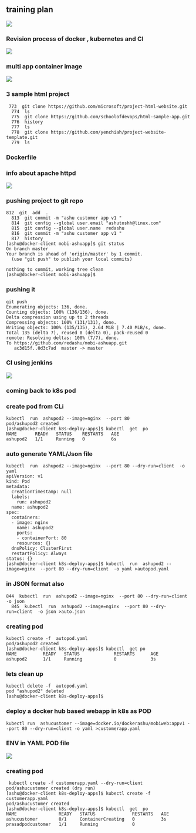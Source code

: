 ## training plan 

<img src="plan.png">

### Revision process of docker , kubernetes and CI 

<img src="rev.png">

### multi app container image 

<img src="multi.png">

### 3 sample html project 

```
 773  git clone https://github.com/microsoft/project-html-website.git
  774  ls
  775  git clone https://github.com/schoolofdevops/html-sample-app.git
  776  history 
  777  ls
  778  git clone https://github.com/yenchiah/project-website-template.git
  779  ls
```

### Dockerfile 

### info about apache httpd 

<img src="httpd.png">

### pushing project to git repo 

```
812  git  add  .
  813  git commit -m "ashu customer app v1 "
  814  git config --global user.email "ashutoshh@linux.com"
  815  git config --global user.name  redashu
  816  git commit -m "ashu customer app v1 "
  817  history 
[ashu@docker-client mobi-ashuapp]$ git status 
On branch master
Your branch is ahead of 'origin/master' by 1 commit.
  (use "git push" to publish your local commits)

nothing to commit, working tree clean
[ashu@docker-client mobi-ashuapp]$ 
```

### pushing it 

```
git push 
Enumerating objects: 136, done.
Counting objects: 100% (136/136), done.
Delta compression using up to 2 threads
Compressing objects: 100% (131/131), done.
Writing objects: 100% (135/135), 2.64 MiB | 7.40 MiB/s, done.
Total 135 (delta 7), reused 0 (delta 0), pack-reused 0
remote: Resolving deltas: 100% (7/7), done.
To https://github.com/redashu/mobi-ashuapp.git
   ac3d15f..0d3c7ad  master -> master
```
### CI using jenkins 

<img src="ci.png">

### coming back to k8s pod 

### create pod from CLi 

```
kubectl  run  ashupod2 --image=nginx  --port 80 
pod/ashupod2 created
[ashu@docker-client k8s-deploy-apps]$ kubectl  get  po
NAME       READY   STATUS    RESTARTS   AGE
ashupod2   1/1     Running   0          6s
```

### auto generate YAML/Json file 

```
kubectl  run  ashupod2 --image=nginx  --port 80 --dry-run=client  -o yaml 
apiVersion: v1
kind: Pod
metadata:
  creationTimestamp: null
  labels:
    run: ashupod2
  name: ashupod2
spec:
  containers:
  - image: nginx
    name: ashupod2
    ports:
    - containerPort: 80
    resources: {}
  dnsPolicy: ClusterFirst
  restartPolicy: Always
status: {}
[ashu@docker-client k8s-deploy-apps]$ kubectl  run  ashupod2 --image=nginx  --port 80 --dry-run=client  -o yaml >autopod.yaml
```

### in JSON format also 

```
844  kubectl  run  ashupod2 --image=nginx  --port 80 --dry-run=client  -o json 
  845  kubectl  run  ashupod2 --image=nginx  --port 80 --dry-run=client  -o json >auto.json
```

### creating pod 

```
kubectl create -f  autopod.yaml 
pod/ashupod2 created
[ashu@docker-client k8s-deploy-apps]$ kubectl  get po
NAME          READY   STATUS             RESTARTS      AGE
ashupod2      1/1     Running            0             3s
```

### lets clean up 

```
kubectl delete -f  autopod.yaml 
pod "ashupod2" deleted
[ashu@docker-client k8s-deploy-apps]$ 
```

### deploy a docker hub based webapp in k8s as POD 

```
kubectl run  ashucustomer --image=docker.io/dockerashu/mobiweb:appv1 --port 80 --dry-run=client -o yaml >customerapp.yaml 
```

### ENV in YAML POD file 

<img src="podenv.png">

### creating pod 

```
 kubectl create -f customerapp.yaml --dry-run=client 
pod/ashucustomer created (dry run)
[ashu@docker-client k8s-deploy-apps]$ kubectl create -f customerapp.yaml 
pod/ashucustomer created
[ashu@docker-client k8s-deploy-apps]$ kubectl  get  po 
NAME                READY   STATUS              RESTARTS   AGE
ashucustomer        0/1     ContainerCreating   0          3s
prasadpodcustomer   1/1     Running             0  
```




